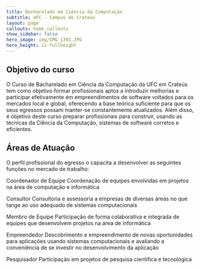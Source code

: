 ```yaml
---
title: Bacharelado em Ciência da Computação
subtitle: UFC - Campus de Crateús
layout: page
callouts: home_callouts
show_sidebar: false
hero_image: img/IMG_1391.JPG
hero_height: is-fullheight
---
```


## Objetivo do curso
<!-- ![image](img/IMG_1391.JPG) -->
O Curso de Bacharelado em Ciência da Computação da UFC em Crateús tem como objetivo formar profissionais aptos a introduzir melhorias e participar efetivamente em empreendimentos de software voltados para os mercados local e global, oferecendo a base teórica suficiente para que os seus egressos possam manter-se constantemente atualizados. Além disso, é objetivo deste curso preparar profissionais para construir, usando as técnicas da Ciência da Computação, sistemas de software corretos e eficientes.

## Áreas de Atuação

O perfil profissional do egresso o capacita a desenvolver as seguintes funções no mercado de trabalho:

<i class="fas fa-users"></i>

Coordenador de Equipe
Coordenação de equipes envolvidas em projetos na área de computação e informática

Consultor
Consultoria e assessoria a empresas de diversas áreas no que tange ao uso adequado de sistemas computacionais

Membro de Equipe
Participação de forma colaborativa e integrada de equipes que desenvolvem projetos na área de informática

Empreendedor
Descobrimento e empreendimento de novas oportunidades para aplicações usando sistemas computacionais e avaliando a conveniência de se investir no desenvolvimento da aplicação

Pesquisador
Participação em projetos de pesquisa científica e tecnológica
